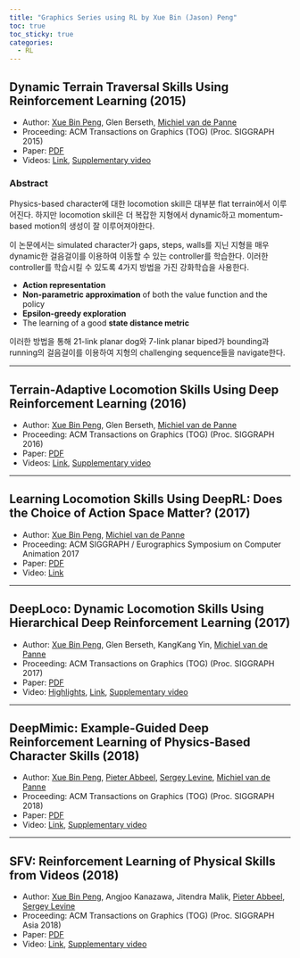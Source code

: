 ```yaml
---
title: "Graphics Series using RL by Xue Bin (Jason) Peng"
toc: true
toc_sticky: true
categories:
  - RL
---
```


## Dynamic Terrain Traversal Skills Using Reinforcement Learning (2015)

- Author: [Xue Bin Peng](https://xbpeng.github.io/), Glen Berseth, [Michiel van de Panne](https://www.cs.ubc.ca/~van/)
- Proceeding: ACM Transactions on Graphics (TOG) (Proc. SIGGRAPH 2015)
- Paper: [PDF](https://dl.acm.org/doi/pdf/10.1145/2766910)
- Videos: [Link](https://www.youtube.com/watch?v=mazfn4dHPRM), [Supplementary video](https://www.youtube.com/watch?v=RTuSHI5FNzg)

### Abstract

Physics-based character에 대한 locomotion skill은 대부분 flat terrain에서 이루어진다. 하지만 locomotion skill은 더 복잡한 지형에서 dynamic하고 momentum-based motion의 생성이 잘 이루어져야한다.

이 논문에서는 simulated character가 gaps, steps, walls를 지닌 지형을 매우 dynamic한 걸음걸이를 이용하여 이동할 수 있는 controller를 학습한다. 이러한 controller를 학습시킬 수 있도록 4가지 방법을 가진 강화학습을 사용한다.

- **Action representation**
- **Non-parametric approximation** of both the value function and the policy
- **Epsilon-greedy exploration**
- The learning of a good **state distance metric**

이러한 방법을 통해 21-link planar dog와 7-link planar biped가 bounding과 running의 걸음걸이를 이용하여 지형의 challenging sequence들을 navigate한다.

---

## Terrain-Adaptive Locomotion Skills Using Deep Reinforcement Learning (2016)

- Author: [Xue Bin Peng](https://xbpeng.github.io/), Glen Berseth, [Michiel van de Panne](https://www.cs.ubc.ca/~van/)
- Proceeding: ACM Transactions on Graphics (TOG) (Proc. SIGGRAPH 2016)
- Paper: [PDF](https://dl.acm.org/doi/pdf/10.1145/2897824.2925881)
- Videos: [Link](https://www.youtube.com/watch?v=KPfzRSBzNX4), [Supplementary video](https://www.youtube.com/watch?v=A0BmHoujP9k)

---

## Learning Locomotion Skills Using DeepRL: Does the Choice of Action Space Matter? (2017)

- Author: [Xue Bin Peng](https://xbpeng.github.io/), [Michiel van de Panne](https://www.cs.ubc.ca/~van/)
- Proceeding: ACM SIGGRAPH / Eurographics Symposium on Computer Animation 2017
- Paper: [PDF](https://dl.acm.org/doi/pdf/10.1145/3099564.3099567)
- Video: [Link](https://www.youtube.com/watch?v=L3vDo3nLI98)

---

## DeepLoco: Dynamic Locomotion Skills Using Hierarchical Deep Reinforcement Learning (2017)

- Author: [Xue Bin Peng](https://xbpeng.github.io/), Glen Berseth, KangKang Yin, [Michiel van de Panne](https://www.cs.ubc.ca/~van/)
- Proceeding: ACM Transactions on Graphics (TOG) (Proc. SIGGRAPH 2017)
- Paper: [PDF](https://dl.acm.org/doi/pdf/10.1145/3072959.3073602)
- Video: [Highlights](https://www.youtube.com/watch?v=G4lT9CLyCNw), [Link](https://www.youtube.com/watch?v=hd1yvLWm6oA), [Supplementary video](https://www.youtube.com/watch?v=x-HrYko_MRU)

---

## DeepMimic: Example-Guided Deep Reinforcement Learning of Physics-Based Character Skills (2018)

- Author: [Xue Bin Peng](https://xbpeng.github.io/), [Pieter Abbeel](https://people.eecs.berkeley.edu/~pabbeel/), [Sergey Levine](https://people.eecs.berkeley.edu/~svlevine/), [Michiel van de Panne](https://www.cs.ubc.ca/~van/)
- Proceeding: ACM Transactions on Graphics (TOG) (Proc. SIGGRAPH 2018)
- Paper: [PDF](https://dl.acm.org/doi/pdf/10.1145/3197517.3201311)
- Video: [Link](https://www.youtube.com/watch?v=vppFvq2quQ0), [Supplementary video](https://www.youtube.com/watch?v=8KdDwRLtNHQ)

---

## SFV: Reinforcement Learning of Physical Skills from Videos (2018)

- Author: [Xue Bin Peng](https://xbpeng.github.io/), Angjoo Kanazawa, Jitendra Malik, [Pieter Abbeel](https://people.eecs.berkeley.edu/~pabbeel/), [Sergey Levine](https://people.eecs.berkeley.edu/~svlevine/)
- Proceeding: ACM Transactions on Graphics (TOG) (Proc. SIGGRAPH Asia 2018)
- Paper: [PDF](https://dl.acm.org/doi/pdf/10.1145/3272127.3275014)
- Video: [Link](https://www.youtube.com/watch?v=4Qg5I5vhX7Q), [Supplementary video](https://www.youtube.com/watch?v=_iXt7by4nU4)
